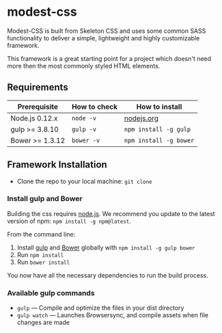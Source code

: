 # modest-css

Modest-CSS is built from Skeleton CSS and uses some common SASS functionality to deliver a simple, lightweight and highly customizable framework.

This framework is a great starting point for a project which doesn't need more then the most commonly styled HTML elements.

## Requirements

| Prerequisite    | How to check | How to install
| --------------- | ------------ | ------------- |
| Node.js 0.12.x  | `node -v`    | [nodejs.org](http://nodejs.org/) |
| gulp >= 3.8.10  | `gulp -v`    | `npm install -g gulp` |
| Bower >= 1.3.12 | `bower -v`   | `npm install -g bower` |


## Framework Installation
* Clone the repo to your local machine: `git clone`

### Install gulp and Bower

Building the css requires [node.js](http://nodejs.org/download/). We recommend you update to the latest version of npm: `npm install -g npm@latest`.

From the command line:

1. Install [gulp](http://gulpjs.com) and [Bower](http://bower.io/) globally with `npm install -g gulp bower`
2. Run `npm install`
3. Run `bower install`

You now have all the necessary dependencies to run the build process.

### Available gulp commands

* `gulp` — Compile and optimize the files in your dist directory
* `gulp watch` — Launches Browsersync, and compile assets when file changes are made
